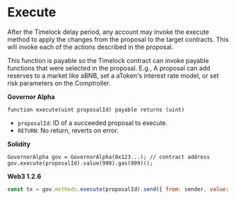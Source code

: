 # Execute

After the Timelock delay period, any account may invoke the execute method to apply the changes from the proposal to the target contracts. This will invoke each of the actions described in the proposal.

This function is payable so the Timelock contract can invoke payable functions that were selected in the proposal. E.g., A proposal can add reserves to a market like aBNB, set a aToken's interest rate model, or set risk parameters on the Comptroller.

**Governor Alpha**

```text
function execute(uint proposalId) payable returns (uint)
```

* `proposalId`: ID of a succeeded proposal to execute.
* `RETURN`: No return, reverts on error.

**Solidity**

```text
GovernorAlpha gov = GovernorAlpha(0x123...); // contract address
gov.execute(proposalId).value(999).gas(999)();
```

**Web3 1.2.6**

```javascript
const tx = gov.methods.execute(proposalId).send({ from: sender, value: 1 });
```


